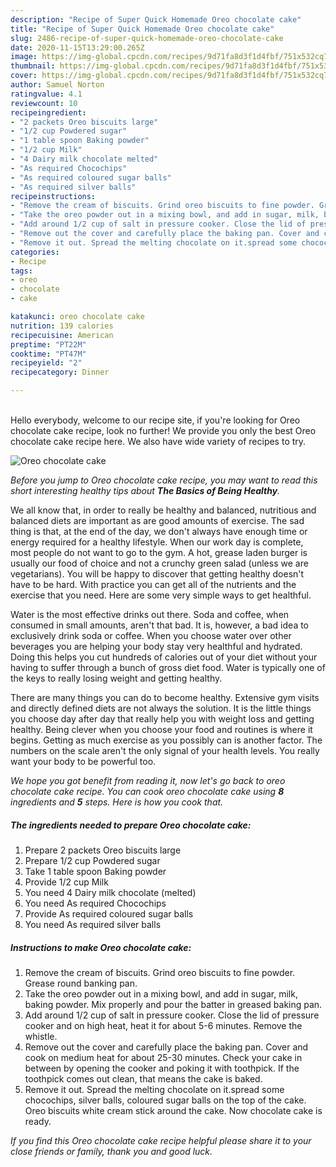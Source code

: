 ```yaml
---
description: "Recipe of Super Quick Homemade Oreo chocolate cake"
title: "Recipe of Super Quick Homemade Oreo chocolate cake"
slug: 2486-recipe-of-super-quick-homemade-oreo-chocolate-cake
date: 2020-11-15T13:29:00.265Z
image: https://img-global.cpcdn.com/recipes/9d71fa8d3f1d4fbf/751x532cq70/oreo-chocolate-cake-recipe-main-photo.jpg
thumbnail: https://img-global.cpcdn.com/recipes/9d71fa8d3f1d4fbf/751x532cq70/oreo-chocolate-cake-recipe-main-photo.jpg
cover: https://img-global.cpcdn.com/recipes/9d71fa8d3f1d4fbf/751x532cq70/oreo-chocolate-cake-recipe-main-photo.jpg
author: Samuel Norton
ratingvalue: 4.1
reviewcount: 10
recipeingredient:
- "2 packets Oreo biscuits large"
- "1/2 cup Powdered sugar"
- "1 table spoon Baking powder"
- "1/2 cup Milk"
- "4 Dairy milk chocolate melted"
- "As required Chocochips"
- "As required coloured sugar balls"
- "As required silver balls"
recipeinstructions:
- "Remove the cream of biscuits. Grind oreo biscuits to fine powder. Grease round banking pan."
- "Take the oreo powder out in a mixing bowl, and add in sugar, milk, baking powder. Mix properly and pour the batter in greased baking pan."
- "Add around 1/2 cup of salt in pressure cooker. Close the lid of pressure cooker and on high heat, heat it for about 5-6 minutes. Remove the whistle."
- "Remove out the cover and carefully place the baking pan. Cover and cook on medium heat for about 25-30 minutes. Check your cake in between by opening the cooker and poking it with toothpick. If the toothpick comes out clean, that means the cake is baked."
- "Remove it out. Spread the melting chocolate on it.spread some chocochips, silver balls, coloured sugar balls on the top of the cake. Oreo biscuits white cream stick around the cake. Now chocolate cake is ready."
categories:
- Recipe
tags:
- oreo
- chocolate
- cake

katakunci: oreo chocolate cake 
nutrition: 139 calories
recipecuisine: American
preptime: "PT22M"
cooktime: "PT47M"
recipeyield: "2"
recipecategory: Dinner

---
```

<br>
Hello everybody, welcome to our recipe site, if you're looking for Oreo chocolate cake recipe, look no further! We provide you only the best Oreo chocolate cake recipe here. We also have wide variety of recipes to try.
<br>


![Oreo chocolate cake](https://img-global.cpcdn.com/recipes/9d71fa8d3f1d4fbf/751x532cq70/oreo-chocolate-cake-recipe-main-photo.jpg)

<i>Before you jump to Oreo chocolate cake recipe, you may want to read this short interesting healthy tips about <strong>The Basics of Being Healthy</strong>.</i>

We all know that, in order to really be healthy and balanced, nutritious and balanced diets are important as are good amounts of exercise. The sad thing is that, at the end of the day, we don't always have enough time or energy required for a healthy lifestyle. When our work day is complete, most people do not want to go to the gym. A hot, grease laden burger is usually our food of choice and not a crunchy green salad (unless we are vegetarians). You will be happy to discover that getting healthy doesn't have to be hard. With practice you can get all of the nutrients and the exercise that you need. Here are some very simple ways to get healthful.

Water is the most effective drinks out there. Soda and coffee, when consumed in small amounts, aren't that bad. It is, however, a bad idea to exclusively drink soda or coffee. When you choose water over other beverages you are helping your body stay very healthful and hydrated. Doing this helps you cut hundreds of calories out of your diet without your having to suffer through a bunch of gross diet food. Water is typically one of the keys to really losing weight and getting healthy.

There are many things you can do to become healthy. Extensive gym visits and directly defined diets are not always the solution. It is the little things you choose day after day that really help you with weight loss and getting healthy. Being clever when you choose your food and routines is where it begins. Getting as much exercise as you possibly can is another factor. The numbers on the scale aren't the only signal of your health levels. You really want your body to be powerful too. 


<i>We hope you got benefit from reading it, now let's go back to oreo chocolate cake recipe. You can cook oreo chocolate cake using <strong>8</strong> ingredients and <strong>5</strong> steps. Here is how you cook that.
</i>

##### The ingredients needed to prepare Oreo chocolate cake:

1. Prepare 2 packets Oreo biscuits large
1. Prepare 1/2 cup Powdered sugar
1. Take 1 table spoon Baking powder
1. Provide 1/2 cup Milk
1. You need 4 Dairy milk chocolate (melted)
1. You need As required Chocochips
1. Provide As required coloured sugar balls
1. You need As required silver balls


##### Instructions to make Oreo chocolate cake:

1. Remove the cream of biscuits. Grind oreo biscuits to fine powder. Grease round banking pan.
1. Take the oreo powder out in a mixing bowl, and add in sugar, milk, baking powder. Mix properly and pour the batter in greased baking pan.
1. Add around 1/2 cup of salt in pressure cooker. Close the lid of pressure cooker and on high heat, heat it for about 5-6 minutes. Remove the whistle.
1. Remove out the cover and carefully place the baking pan. Cover and cook on medium heat for about 25-30 minutes. Check your cake in between by opening the cooker and poking it with toothpick. If the toothpick comes out clean, that means the cake is baked.
1. Remove it out. Spread the melting chocolate on it.spread some chocochips, silver balls, coloured sugar balls on the top of the cake. Oreo biscuits white cream stick around the cake. Now chocolate cake is ready.


<i>If you find this Oreo chocolate cake recipe helpful please share it to your close friends or family, thank you and good luck.</i>
